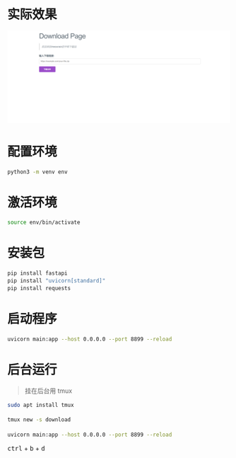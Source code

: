 # 实际效果

![alt text](docs/image.png)

# 配置环境

```bash
python3 -m venv env
```

# 激活环境

```bash
source env/bin/activate
```

# 安装包

```bash
pip install fastapi
pip install "uvicorn[standard]"
pip install requests
```

# 启动程序

```bash
uvicorn main:app --host 0.0.0.0 --port 8899 --reload
```

# 后台运行

> 挂在后台用 tmux

```bash
sudo apt install tmux

tmux new -s download

uvicorn main:app --host 0.0.0.0 --port 8899 --reload
```

<kbd>ctrl</kbd> + <kbd>b</kbd> + <kbd>d</kbd>
